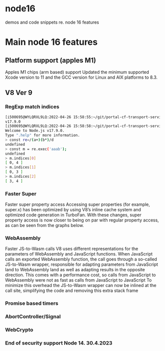 # node16
demos and code snippets re. node 16 features

# Main node 16 features

## Platform support (apples M1)
Apples M1 chips (arm based) support
Updated the minimum supported Xcode version to 11 and the GCC version for Linux and AIX platforms to 8.3.


## V8 Ver 9

### RegExp match indices
``` bash
[i500695@WYLQRXL9LQ:2022-04-26 15:58:55:~/git/portal-cf-transport-service:]2162$ node -v
v17.9.0
[i500695@WYLQRXL9LQ:2022-04-26 15:58:58:~/git/portal-cf-transport-service:]2163$ node
Welcome to Node.js v17.9.0.
Type ".help" for more information.
> const re=/(a+)(b*)/d
undefined
> const m = re.exec('aaab');
undefined
> m.indices[0]
[ 0, 4 ]
> m.indices[1]
[ 0, 3 ]
> m.indices[2]
[ 3, 4 ]
```

### Faster Super
Faster super property access
Accessing super properties (for example, super.x) has been optimized by using V8’s inline cache system and optimized code generation in TurboFan. With these changes, super property access is now closer to being on par with regular property access, as can be seen from the graphs below.

### WebAssembly
Faster JS-to-Wasm calls
V8 uses different representations for the parameters of WebAssembly and JavaScript functions. 
When JavaScript calls an exported WebAssembly function, the call goes through a so-called JS-to-Wasm wrapper,
responsible for adapting parameters from JavaScript land to WebAssembly land as well as adapting results in the opposite direction.
This comes with a performance cost, so calls from JavaScript to WebAssembly were not as fast as calls from JavaScript to JavaScript
To minimize this overhead the JS-to-Wasm wrapper can now be inlined at the call site, simplifying the code and removing this extra stack frame



### Promise based timers
### AbortController/Signal
### WebCrypto
### End of security support Node 14. 30.4.2023


